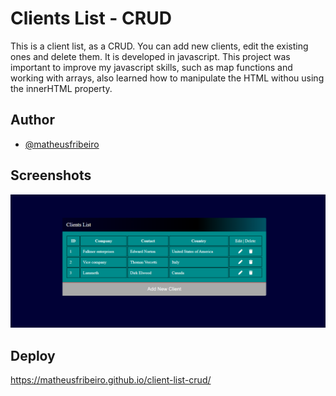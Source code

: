 
# Clients List - CRUD

This is a client list, as a CRUD. You can add new clients, edit the existing ones and delete them. It is developed in javascript. This project was important to improve my javascript skills, such as map functions and working with arrays, also learned how to manipulate the HTML withou using the innerHTML property.


## Author

- [@matheusfribeiro](https://github.com/matheusfribeiro)


## Screenshots

![Demo](clientslist.png)


## Deploy

https://matheusfribeiro.github.io/client-list-crud/


